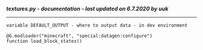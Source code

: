 ***textures.py - documentation - last updated on 6.7.2020 by uuk***
___

    variable DEFAULT_OUTPUT - where to output data - in dev environment

    @G.modloader("minecraft", "special:datagen:configure")
    function load_block_states()